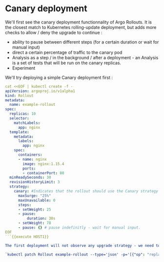# Canary deployment

We'll first see the canary deployment functionnality of Argo Rollouts. It is the closest match to Kubernetes rolling-update deployment, but adds more checks to allow / deny the upgrade to continue :
- ability to pause between different steps (for a certain duration or wait for manual input)
- direct a certain percentage of traffic to the canary pod
- Analysis as a step / in the background / after a deployment - an Analysis is a set of tests that will be run on the canary replicas.
- Experiment

We'll try deploying a simple Canary deployment first :


```yaml
cat <<EOF | kubectl create -f -
apiVersion: argoproj.io/v1alpha1
kind: Rollout
metadata:
  name: example-rollout
spec:
  replicas: 10
  selector:
    matchLabels:
      app: nginx
  template:
    metadata:
      labels:
        app: nginx
    spec:
      containers:
      - name: nginx
        image: nginx:1.15.4
        ports:
        - containerPort: 80
  minReadySeconds: 30
  revisionHistoryLimit: 3
  strategy:
    canary: #Indicates that the rollout should use the Canary strategy
      maxSurge: "25%"
      maxUnavailable: 0
      steps:
      - setWeight: 25
      - pause:
          duration: 30s
      - setWeight: 78
      - pause: {} # pause indefinitly - wait for manual input.
EOF
```{{execute HOST1}}

The first deployment will not observe any upgrade strategy - we need to alter this Rollout to see the canary enter in action :

`kubectl patch Rollout example-rollout --type='json' -p='[{"op": "replace", "path": "/spec/template/spec/containers/0/image", "value":"nginx:1.15"}]'`{{execute HOST1}}